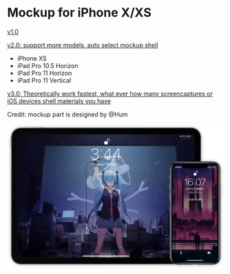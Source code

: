 # Mockup for iPhone X/XS

[v1.0](https://www.icloud.com/shortcuts/7d4ca87f51d3454da32ea1d2d3455b00)

[v2.0: support more models, auto select mockup shell](https://www.icloud.com/shortcuts/8d9acd371cd348c7af0f2231c0ec0f9a)

- iPhone XS
- iPad Pro 10.5 Horizon
- iPad Pro 11 Horizon
- iPad Pro 11 Vertical

[v3.0: Theoretically work fastest, what ever how many screencaptures or iOS devices shell materials you have](https://www.icloud.com/shortcuts/07d475af6fc044d2a8d52b8ea6213378)

Credit: mockup part is designed by  @Hum

![title](img.PNG)